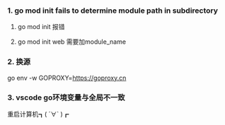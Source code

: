 ### 1. go mod init fails to determine module path in subdirectory
1. go mod init 报错

2. go mod init web 需要加module_name


### 2. 换源
go env -w GOPROXY=https://goproxy.cn

### 3. vscode go环境变量与全局不一致
重启计算机┓( ´∀` )┏